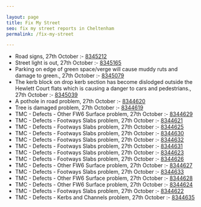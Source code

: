 ```yaml
---

layout: page
title: Fix My Street
seo: fix my street reports in Cheltenham
permalink: /fix-my-street

---
```


<!-- fix_marker starts -->

- Road signs, 27th October :- [8345212](https://www.fixmystreet.com/report/8345212)
- Street light is out, 27th October :- [8345165](https://www.fixmystreet.com/report/8345165)
- Parking on edge of green space/verge will cause muddy ruts and damage to green., 27th October :- [8345079](https://www.fixmystreet.com/report/8345079)
- The kerb block on drop kerb section has become dislodged outside the Hewlett Court flats which is causing a danger to cars and pedestrians., 27th October :- [8345039](https://www.fixmystreet.com/report/8345039)
- A pothole in road problem, 27th October :- [8344620](https://www.fixmystreet.com/report/8344620)
- Tree is damaged problem, 27th October :- [8344619](https://www.fixmystreet.com/report/8344619)
- TMC - Defects - Other FW6  Surface problem, 27th October :- [8344629](https://www.fixmystreet.com/report/8344629)
- TMC - Defects - Footways Slabs problem, 27th October :- [8344621](https://www.fixmystreet.com/report/8344621)
- TMC - Defects - Footways Slabs problem, 27th October :- [8344625](https://www.fixmystreet.com/report/8344625)
- TMC - Defects - Footways Slabs problem, 27th October :- [8344630](https://www.fixmystreet.com/report/8344630)
- TMC - Defects - Footways Slabs problem, 27th October :- [8344632](https://www.fixmystreet.com/report/8344632)
- TMC - Defects - Footways Slabs problem, 27th October :- [8344631](https://www.fixmystreet.com/report/8344631)
- TMC - Defects - Footways Slabs problem, 27th October :- [8344623](https://www.fixmystreet.com/report/8344623)
- TMC - Defects - Footways Slabs problem, 27th October :- [8344626](https://www.fixmystreet.com/report/8344626)
- TMC - Defects - Other FW6  Surface problem, 27th October :- [8344627](https://www.fixmystreet.com/report/8344627)
- TMC - Defects - Footways Slabs problem, 27th October :- [8344633](https://www.fixmystreet.com/report/8344633)
- TMC - Defects - Other FW6  Surface problem, 27th October :- [8344628](https://www.fixmystreet.com/report/8344628)
- TMC - Defects - Other FW6  Surface problem, 27th October :- [8344624](https://www.fixmystreet.com/report/8344624)
- TMC - Defects - Footways Slabs problem, 27th October :- [8344622](https://www.fixmystreet.com/report/8344622)
- TMC - Defects - Kerbs and Channels problem, 27th October :- [8344635](https://www.fixmystreet.com/report/8344635)

<!-- fix_marker ends -->